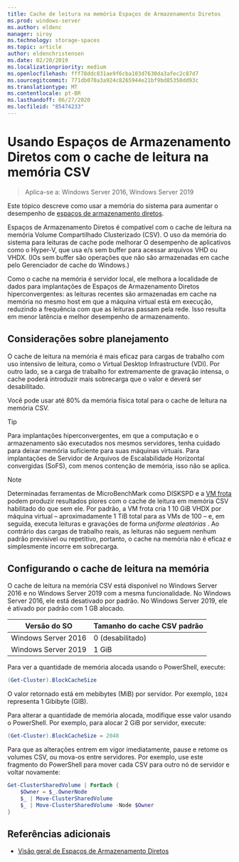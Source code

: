 ```yaml
---
title: Cache de leitura na memória Espaços de Armazenamento Diretos
ms.prod: windows-server
ms.author: eldenc
manager: siroy
ms.technology: storage-spaces
ms.topic: article
author: eldenchristensen
ms.date: 02/20/2019
ms.localizationpriority: medium
ms.openlocfilehash: fff78ddc831ae9f6cba103d7630da3afec2c87d7
ms.sourcegitcommit: 771db070a3a924c8265944e21bf9bd85350dd93c
ms.translationtype: MT
ms.contentlocale: pt-BR
ms.lasthandoff: 06/27/2020
ms.locfileid: "85474233"
---
```

# <a name="using-storage-spaces-direct-with-the-csv-in-memory-read-cache"></a>Usando Espaços de Armazenamento Diretos com o cache de leitura na memória CSV
> Aplica-se a: Windows Server 2016, Windows Server 2019

Este tópico descreve como usar a memória do sistema para aumentar o desempenho de [espaços de armazenamento diretos](storage-spaces-direct-overview.md).

Espaços de Armazenamento Diretos é compatível com o cache de leitura na memória Volume Compartilhado Clusterizado (CSV). O uso da memória do sistema para leituras de cache pode melhorar O desempenho de aplicativos como o Hyper-V, que usa e/s sem buffer para acessar arquivos VHD ou VHDX. (IOs sem buffer são operações que não são armazenadas em cache pelo Gerenciador de cache do Windows.)

Como o cache na memória é servidor local, ele melhora a localidade de dados para implantações de Espaços de Armazenamento Diretos hiperconvergentes: as leituras recentes são armazenadas em cache na memória no mesmo host em que a máquina virtual está em execução, reduzindo a frequência com que as leituras passam pela rede. Isso resulta em menor latência e melhor desempenho de armazenamento.

## <a name="planning-considerations"></a>Considerações sobre planejamento

O cache de leitura na memória é mais eficaz para cargas de trabalho com uso intensivo de leitura, como o Virtual Desktop Infrastructure (VDI). Por outro lado, se a carga de trabalho for extremamente de gravação intensa, o cache poderá introduzir mais sobrecarga que o valor e deverá ser desabilitado.

Você pode usar até 80% da memória física total para o cache de leitura na memória CSV.

  > [!TIP]
  > Para implantações hiperconvergentes, em que a computação e o armazenamento são executados nos mesmos servidores, tenha cuidado para deixar memória suficiente para suas máquinas virtuais. Para implantações de Servidor de Arquivos de Escalabilidade Horizontal convergidas (SoFS), com menos contenção de memória, isso não se aplica.

  > [!NOTE]
  > Determinadas ferramentas de MicroBenchMark como DISKSPD e a [VM frota](https://github.com/Microsoft/diskspd/tree/master/Frameworks/VMFleet) podem produzir resultados piores com o cache de leitura em memória CSV habilitado do que sem ele. Por padrão, a VM frota cria 1 10 GiB VHDX por máquina virtual – aproximadamente 1 TiB total para as VMs de 100 – e, em seguida, executa leituras e gravações de forma *uniforme aleatórias* . Ao contrário das cargas de trabalho reais, as leituras não seguem nenhum padrão previsível ou repetitivo, portanto, o cache na memória não é eficaz e simplesmente incorre em sobrecarga.

## <a name="configuring-the-in-memory-read-cache"></a>Configurando o cache de leitura na memória

O cache de leitura na memória CSV está disponível no Windows Server 2016 e no Windows Server 2019 com a mesma funcionalidade. No Windows Server 2016, ele está desativado por padrão. No Windows Server 2019, ele é ativado por padrão com 1 GB alocado.

| Versão do SO          | Tamanho do cache CSV padrão |
|---------------------|------------------------|
| Windows Server 2016 | 0 (desabilitado)           |
| Windows Server 2019 | 1 GiB                   |

Para ver a quantidade de memória alocada usando o PowerShell, execute:

```PowerShell
(Get-Cluster).BlockCacheSize
```

O valor retornado está em mebibytes (MiB) por servidor. Por exemplo, `1024` representa 1 Gibibyte (GIB).

Para alterar a quantidade de memória alocada, modifique esse valor usando o PowerShell. Por exemplo, para alocar 2 GiB por servidor, execute:

```PowerShell
(Get-Cluster).BlockCacheSize = 2048
```

Para que as alterações entrem em vigor imediatamente, pause e retome os volumes CSV, ou mova-os entre servidores. Por exemplo, use este fragmento do PowerShell para mover cada CSV para outro nó de servidor e voltar novamente:

```PowerShell
Get-ClusterSharedVolume | ForEach {
    $Owner = $_.OwnerNode
    $_ | Move-ClusterSharedVolume
    $_ | Move-ClusterSharedVolume -Node $Owner
}
```

## <a name="additional-references"></a>Referências adicionais

- [Visão geral de Espaços de Armazenamento Diretos](storage-spaces-direct-overview.md)
